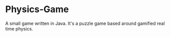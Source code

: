 # Physics-Game
A small game written in Java. It's a puzzle game based around gamified real time physics.
